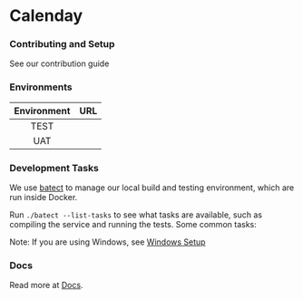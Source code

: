 # Calenday

### Contributing and Setup
See our contribution guide

### Environments
|Environment|URL|
|:----:|:----:|
|TEST||
|UAT||

### Development Tasks
We use [batect](https://github.com/batect/batect) to manage our local build and testing environment, which are run inside Docker.

Run `./batect --list-tasks` to see what tasks are available, such as compiling the service and running the tests. Some common tasks:

Note: If you are using Windows, see [Windows Setup](https://)

### Docs

Read more at [Docs](/docs).
